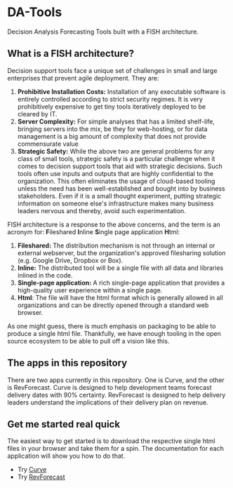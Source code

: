 # DA-Tools
Decision Analysis Forecasting Tools built with a FISH architecture.

## What is a FISH architecture?
Decision support tools face a unique set of challenges in small and large enterprises that prevent agile deployment. They are:
 1. **Prohibitive Installation Costs:** Installation of any executable software is entirely controlled according to strict security regimes. It is very prohibitively expensive to get tiny tools iteratively deployed to be cleared by IT. 
 2. **Server Complexity:** For simple analyses that has a limited shelf-life, bringing servers into the mix, be they for web-hosting, or for data management is a big amount of complexity that does not provide commensurate value
 3. **Strategic Safety:** While the above two are general problems for any class of small tools, strategic safety is a particular challenge when it comes to decision support tools that aid with strategic decisions. Such tools often use inputs and outputs that are highly confidential to the organization. This often eliminates the usage of cloud-based tooling unless the need has been well-established and bought into by business stakeholders. Even if it is a small thought experiment, putting strategic information on someone else's infrastructure makes many business leaders nervous and thereby, avoid such experimentation.
 
 FISH architecture is a response to the above concerns, and the term is an acronym for: **F**ileshared **I**nline **S**ingle page application **H**tml:
 1. **Fileshared:** The distribution mechanism is not through an internal or external webserver, but the organization's approved filesharing solution (e.g. Google Drive, Dropbox or Box).
 2. **Inline:** The distributed tool will be a single file with all data and libraries inlined in the code.
 3. **Single-page application:** A rich single-page application that provides a high-quality user experience within a single page.
 4. **Html**: The file will have the html format which is generally allowed in all organizations and can be directly opened through a standard web browser.

As one might guess, there is much emphasis on packaging to be able to produce a single html file. Thankfully, we have enough tooling in the open source ecosystem to be able to pull off a vision like this.

## The apps in this repository 
There are two apps currently in this repository. One is Curve, and the other is RevForecast. Curve is designed to help development teams forecast delivery dates with 90% certainty. RevForecast is designed to help delivery leaders understand the implications of their delivery plan on revenue.

## Get me started real quick
The easiest way to get started is to download the respective single html files in your browser and take them for a spin. The documentation for each application will show you how to do that.

 * Try [Curve](https://github.com/behappyrightnow/DA-Tools/tree/master/Curve)
 * Try [RevForecast](https://github.com/behappyrightnow/DA-Tools/tree/master/RevForecast)


 
 

